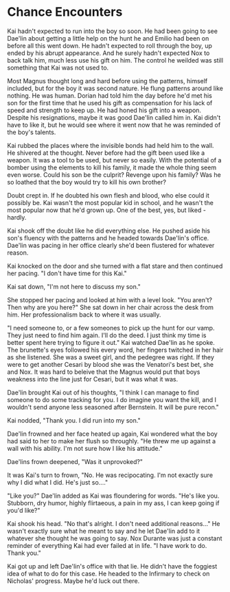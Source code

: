 # Chance Encounters

Kai hadn't expected to run into the boy so soon.  He had been going to see Dae'lin about getting a little help on the hunt he and Emilio had been on before all this went down.  He hadn't expected to roll through the boy, up ended by his abrupt appearance.  And he surely hadn't expected Nox to back talk him, much less use his gift on him.  The control he weilded was still something that Kai was not used to.  

Most Magnus thought long and hard before using the patterns, himself included, but for the boy it was second nature.  He flung patterns around like nothing.  He was human.  Dorian had told him the day before he'd met his son for the first time that he used his gift as compensation for his lack of speed and strength to keep up.  He had honed his gift into a weapon.   Despite his resignations, maybe it was good Dae'lin called him in.  Kai didn't have to like it, but he would see where it went now that he was reminded of the boy's talents.

Kai rubbed the places where the invisible bonds had held him to the wall.  He shivered at the thought.  Never before had the gift been used like a weapon.  It was a tool to be used, but never so easily.  With the potential of a bomber using the elements to kill his family, it made the whole thing seem even worse.  Could his son be the culprit?  Revenge upon his family?  Was he so loathed that the boy would try to kill his own brother?

Doubt crept in. If he doubted his own flesh and blood, who else could it possibly be.  Kai wasn't the most popular kid in school, and he wasn't the most popular now that he'd grown up.  One of the best, yes, but liked - hardly.

Kai shook off the doubt like he did everything else.  He pushed aside his son's fluency with the patterns and he headed towards Dae'lin's office.  Dae'lin was pacing in her office clearly she'd been flustered for whatever reason.  

Kai knocked on the door and she turned with a flat stare and then continued her pacing.  "I don't have time for this Kai."

Kai sat down, "I'm not here to discuss my son."

She stopped her pacing and looked at him with a level look.  "You aren't?  Then why are you here?"  She sat down in her chair across the desk from him.  Her professionalism back to where it was usually.

"I need someone to, or a few someones to pick up the hunt for our vamp.  They just need to find him again.  I'll do the deed.  I just think my time is better spent here trying to figure it out."  Kai watched Dae'lin as he spoke.  The brunette's eyes followed his every word, her fingers twitched in her hair as she listened.  She was a sweet girl, and the pedegree was right.  If they were to get another Cesari by blood she was the Venatori's best bet, she and Nox.  It was hard to beleive that the Magnus would put that boys weakness into the line just for Cesari, but it was what it was.

Dae'lin brought Kai out of his thoughts, "I think I can manage to find someone to do some tracking for you.  I do imagine you want the kill, and I wouldn't send anyone less seasoned after Bernstein.  It will be pure recon."

Kai nodded, "Thank you.  I did run into my son."

Dae'lin frowned and her face heated up again, Kai wondered what the boy had said to her to make her flush so throughly.  "He threw me up against a wall with his ability.  I'm not sure how I like his attitude."

Dae'lins frown deepened, "Was it unprovoked?"

It was Kai's turn to frown, "No.  He was recipocating.  I'm not exactly sure why I did what I did.  He's just so...."

"Like you?"  Dae'lin added as Kai was floundering for words.  "He's like you.  Stubborn, dry humor, highly flirtaeous, a pain in my ass, I can keep going if you'd like?"

Kai shook his head. "No that's alright.  I don't need additional reasons..."  He wasn't exactly sure what he meant to say and he let Dae'lin add to it whatever she thought he was going to say.  Nox Durante was just a constant reminder of everything Kai had ever failed at in life. "I have work to do.  Thank you."

Kai got up and left Dae'lin's office with that lie.  He didn't have the foggiest idea of what to do for this case.  He headed to the Infirmary to check on Nicholas' progress.  Maybe he'd luck out there.

